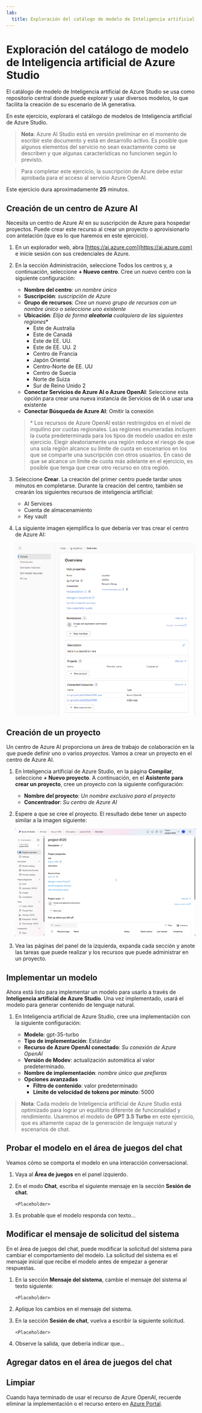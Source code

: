 ```yaml
---
lab:
  title: Exploración del catálogo de modelo de Inteligencia artificial de Azure Studio
---
```


# Exploración del catálogo de modelo de Inteligencia artificial de Azure Studio

El catálogo de modelo de Inteligencia artificial de Azure Studio se usa como repositorio central donde puede explorar y usar diversos modelos, lo que facilita la creación de su escenario de IA generativa.

En este ejercicio, explorará el catálogo de modelos de Inteligencia artificial de Azure Studio.

> **Nota**: Azure AI Studio está en versión preliminar en el momento de escribir este documento y está en desarrollo activo. Es posible que algunos elementos del servicio no sean exactamente como se describen y que algunas características no funcionen según lo previsto.

> Para completar este ejercicio, la suscripción de Azure debe estar aprobada para el acceso al servicio Azure OpenAI.

Este ejercicio dura aproximadamente **25** minutos.

## Creación de un centro de Azure AI

Necesita un centro de Azure AI en su suscripción de Azure para hospedar proyectos. Puede crear este recurso al crear un proyecto o aprovisionarlo con antelación (que es lo que haremos en este ejercicio).

1. En un explorador web, abra [https://ai.azure.com](https://ai.azure.com) e inicie sesión con sus credenciales de Azure.

1. En la sección Administración, seleccione Todos los centros y, a continuación, seleccione **+ Nuevo centro**. Cree un nuevo centro con la siguiente configuración:
    - **Nombre del centro**: *un nombre único*
    - **Suscripción**: *suscripción de Azure*
    - **Grupo de recursos**: *Cree un nuevo grupo de recursos con un nombre único o seleccione uno existente*
    - **Ubicación**: *Elija de forma **aleatoria** cualquiera de las siguientes regiones*\*
        - Este de Australia
        - Este de Canadá
        - Este de EE. UU.
        - Este de EE. UU. 2
        - Centro de Francia
        - Japón Oriental
        - Centro-Norte de EE. UU
        - Centro de Suecia
        - Norte de Suiza
        - Sur de Reino Unido 2
    - **Conectar Servicios de Azure AI o Azure OpenAI**: Seleccione esta opción para crear una nueva instancia de Servicios de IA o usar una existente
    - **Conectar Búsqueda de Azure AI**: Omitir la conexión

    > \* Los recursos de Azure OpenAI están restringidos en el nivel de inquilino por cuotas regionales. Las regiones enumeradas incluyen la cuota predeterminada para los tipos de modelo usados en este ejercicio. Elegir aleatoriamente una región reduce el riesgo de que una sola región alcance su límite de cuota en escenarios en los que se comparte una suscripción con otros usuarios. En caso de que se alcance un límite de cuota más adelante en el ejercicio, es posible que tenga que crear otro recurso en otra región.

1. Seleccione **Crear**. La creación del primer centro puede tardar unos minutos en completarse. Durante la creación del centro, también se crearán los siguientes recursos de inteligencia artificial: 
    - AI Services
    - Cuenta de almacenamiento
    - Key vault

1. La siguiente imagen ejemplifica lo que debería ver tras crear el centro de Azure AI:

    ![Captura de pantalla de los detalles de un centro de Azure AI en Inteligencia artificial de Azure Studio.](./media/azure-ai-overview.png)

## Creación de un proyecto

Un centro de Azure AI proporciona un área de trabajo de colaboración en la que puede definir uno o varios *proyectos*. Vamos a crear un proyecto en el centro de Azure AI.

1. En Inteligencia artificial de Azure Studio, en la página **Compilar**, seleccione **+ Nuevo proyecto**. A continuación, en el **Asistente para crear un proyecto**, cree un proyecto con la siguiente configuración:

    - **Nombre del proyecto**: *Un nombre exclusivo para el proyecto*
    - **Concentrador**: *Su centro de Azure AI*

1. Espere a que se cree el proyecto. El resultado debe tener un aspecto similar a la imagen siguiente:

    ![Captura de pantalla de una página de detalles del proyecto en Inteligencia artificial de Azure Studio.](./media/azure-ai-project.png)

1. Vea las páginas del panel de la izquierda, expanda cada sección y anote las tareas que puede realizar y los recursos que puede administrar en un proyecto.

## Implementar un modelo

Ahora está listo para implementar un modelo para usarlo a través de **Inteligencia artificial de Azure Studio**. Una vez implementado, usará el modelo para generar contenido de lenguaje natural.

1. En Inteligencia artificial de Azure Studio, cree una implementación con la siguiente configuración:

    - **Modelo**: gpt-35-turbo
    - **Tipo de implementación**: Estándar
    - **Recurso de Azure OpenAI conectado**: *Su conexión de Azure OpenAI*
    - **Versión de Modev**: actualización automática al valor predeterminado.
    - **Nombre de implementación**: *nombre único que prefieras*
    - **Opciones avanzadas**
        - **Filtro de contenido**: valor predeterminado
        - **Límite de velocidad de tokens por minuto**: 5000

> **Nota**: Cada modelo de Inteligencia artificial de Azure Studio está optimizado para lograr un equilibrio diferente de funcionalidad y rendimiento. Usaremos el modelo de **GPT 3.5 Turbo** en este ejercicio, que es altamente capaz de la generación de lenguaje natural y escenarios de chat.

## Probar el modelo en el área de juegos del chat

Veamos cómo se comporta el modelo en una interacción conversacional.

1. Vaya al **Área de juegos** en el panel izquierdo.

1. En el modo **Chat**, escriba el siguiente mensaje en la sección **Sesión de chat**.

    ```
   <Placeholder>
    ```

1. Es probable que el modelo responda con texto...

## Modificar el mensaje de solicitud del sistema

En el área de juegos del chat, puede modificar la solicitud del sistema para cambiar el comportamiento del modelo. La solicitud del sistema es el mensaje inicial que recibe el modelo antes de empezar a generar respuestas.

1. En la sección **Mensaje del sistema**, cambie el mensaje del sistema al texto siguiente:

    ```
    <Placeholder>
    ```

1. Aplique los cambios en el mensaje del sistema.

1. En la sección **Sesión de chat**, vuelva a escribir la siguiente solicitud.

    ```
   <Placeholder>
    ```

8. Observe la salida, que debería indicar que...


## Agregar datos en el área de juegos del chat

<Placeholder>

## Limpiar

Cuando haya terminado de usar el recurso de Azure OpenAI, recuerde eliminar la implementación o el recurso entero en [Azure Portal](https://portal.azure.com/?azure-portal=true).

